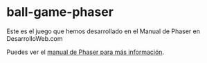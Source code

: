 # ball-game-phaser
Este es el juego que hemos desarrollado en el Manual de Phaser en DesarrolloWeb.com

Puedes ver el [manual de Phaser para más información](https://desarrolloweb.com/manuales/phaser3).
